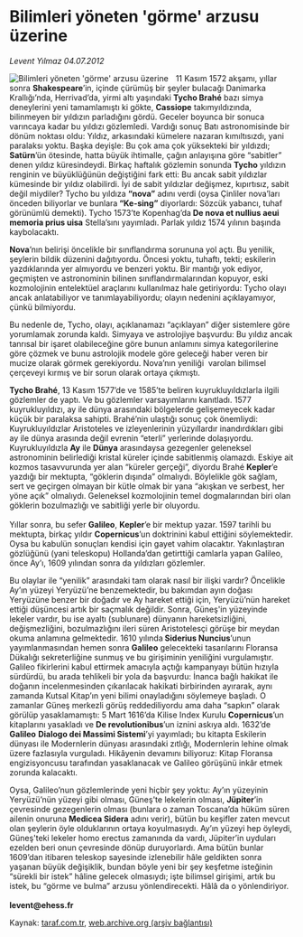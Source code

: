 # Bilimleri yöneten 'görme' arzusu üzerine

*Levent Yılmaz 04.07.2012*

<div class="yazi"><img align="left" alt="Bilimleri yöneten 'görme' arzusu üzerine" border="0" src="http://www.taraf.com.tr/fotoraflar/makaleler/bilimleri-yoneten-gorme-arzusu-uzerine_2763_orijinal.jpg" style="border-right-width:10px; border-color:#FFFFFF"/><p>11 Kasım 1572 akşamı, yıllar sonra <strong>Shakespeare</strong>’in, içinde çürümüş bir şeyler bulacağı Danimarka Krallığı’nda, Herrivad’da, yirmi altı yaşındaki <strong>Tycho Brahé</strong> bazı simya deneylerini yeni tamamlamıştı ki gökte, <strong>Cassiope</strong> takımyıldızında, bilinmeyen bir yıldızın parladığını gördü. Geceler boyunca bir sonuca varıncaya kadar bu yıldızı gözlemledi. Vardığı sonuç Batı astronomisinde bir dönüm noktası oldu: Yıldız, arkasındaki kümelere nazaran kımıltısızdı, yani paralaksı yoktu. Başka deyişle: Bu çok ama çok yüksekteki bir yıldızdı;<strong> Satürn</strong>’ün ötesinde, hatta büyük ihtimalle, çağın anlayışına göre “sabitler” denen yıldız küresindeydi. Birkaç haftalık gözlemin sonunda <strong>Tycho</strong> yıldızın renginin ve büyüklüğünün değiştiğini fark etti: Bu ancak sabit yıldızlar kümesinde bir yıldız olabilirdi. İyi de sabit yıldızlar değişmez, kıpırtısız, sabit değil miydiler? Tycho bu yıldıza <strong>“nova”</strong> adını verdi (oysa Çinliler nova’ları önceden biliyorlar ve bunlara<strong> “Ke-sing”</strong> diyorlardı: Sözcük yabancı, tuhaf görünümlü demekti). Tycho 1573’te Kopenhag’da<strong> De nova et nullius aeui memoria prius uisa</strong> Stella’sını yayımladı. Parlak yıldız 1574 yılının başında kaybolacaktı.</p>
<p><strong>Nova</strong>’nın belirişi öncelikle bir sınıflandırma sorununa yol açtı. Bu yenilik, şeylerin bildik düzenini dağıtıyordu. Öncesi yoktu, tuhaftı, tekti; eskilerin yazdıklarında yer almıyordu ve benzeri yoktu. Bir mantığı yok ediyor, geçmişten ve astronominin bilinen sınıflandırmalarından kopuyor, eski kozmolojinin entelektüel araçlarını kullanılmaz hale getiriyordu: Tycho olayı ancak anlatabiliyor ve tanımlayabiliyordu; olayın nedenini açıklayamıyor, çünkü bilmiyordu.</p>
<p>Bu nedenle de, Tycho, olayı, açıklanamazı “açıklayan” diğer sistemlere göre yorumlamak zorunda kaldı. Simyaya ve astrolojiye başvurdu: Bu yıldız ancak tanrısal bir işaret olabileceğine göre bunun anlamını simya kategorilerine göre çözmek ve bunu astrolojik modele göre geleceği haber veren bir mucize olarak görmek gerekiyordu. Nova’nın yeniliği  varolan bilimsel çerçeveyi kırmış ve bir sorun olarak ortaya çıkmıştı.</p>
<p><strong>Tycho Brahé</strong>, 13 Kasım 1577’de ve 1585’te beliren kuyrukluyıldızlarla ilgili gözlemler de yaptı. Ve bu gözlemler varsayımlarını kanıtladı. 1577 kuyrukluyıldızı, ay ile dünya arasındaki bölgelerde gelişemeyecek kadar küçük bir paralaksa sahipti. Brahé’nin ulaştığı sonuç çok önemliydi: Kuyrukluyıldızlar Aristoteles ve izleyenlerinin yüzyıllardır inandırdıkları gibi ay ile dünya arasında değil evrenin “eterli” yerlerinde dolaşıyordu. Kuyrukluyıldızla <strong>Ay</strong> ile <strong>Dünya</strong> arasındaysa gezegenler geleneksel astronominin belirlediği kristal küreler içinde sabitlenmiş olamazdı. Eskiye ait kozmos tasavvurunda yer alan “küreler gerçeği”, diyordu Brahé <strong>Kepler</strong>’e yazdığı bir mektupta, “göklerin dışında” olmalıydı. Böylelikle gök sağlam, sert ve geçirgen olmayan bir kütle olmak bir yana “akışkan ve serbest, her yöne açık” olmalıydı. Geleneksel kozmolojinin temel dogmalarından biri olan göklerin bozulmazlığı ve sabitliği yerle bir oluyordu.<br/><br/>Yıllar sonra, bu sefer <strong>Galileo</strong>, <strong>Kepler</strong>’e bir mektup yazar. 1597 tarihli bu mektupta, birkaç yıldır <strong>Copernicus</strong>’un doktrinini kabul ettiğini söylemektedir. Oysa bu kabulün sonuçları kendisi için gayet vahim olacaktır. Yakınlaştıran gözlüğünü (yani teleskopu) Hollanda’dan getirttiği camlarla yapan Galileo, önce Ay’ı, 1609 yılından sonra da yıldızları gözlemler. </p>
<p>Bu olaylar ile “yenilik” arasındaki tam olarak nasıl bir ilişki vardır? Öncelikle Ay’ın yüzeyi Yeryüzü’ne benzemektedir, bu bakımdan ayın doğası Yeryüzüne benzer bir doğadır ve Ay hareket ettiği için, Yeryüzü’nün hareket ettiği düşüncesi artık bir saçmalık değildir. Sonra, Güneş'in yüzeyinde lekeler vardır, bu ise ayaltı (sublunare) dünyanın hareketsizliğini, değişmezliğini, bozulmazlığını ileri süren Aristotelesçi görüşe bir meydan okuma anlamına gelmektedir. 1610 yılında<strong> Siderius Nuncius</strong>’unun yayımlanmasından hemen sonra <strong>Galileo</strong> gelecekteki tasarılarını Floransa Dükalığı sekreterliğine sunmuş ve bu girişiminin yeniliğini vurgulamıştır. Galileo fikirlerini kabul ettirmek amacıyla açtığı kampanyayı bütün hızıyla sürdürdü, bu arada tehlikeli bir yola da başvurdu: İnanca bağlı hakikat ile doğanın incelenmesinden çıkarılacak hakikati birbirinden ayırarak, aynı zamanda Kutsal Kitap’ın yeni bilimi onayladığını söylemeye başladı. O zamanlar Güneş merkezli görüş reddediliyordu ama daha “sapkın” olarak görülüp yasaklamamıştı: 5 Mart 1616’da Kilise Index Kurulu <strong>Copernicus</strong>’un kitaplarını yasakladı ve <strong>De revolutionibus</strong>’un iznini askıya aldı. 1632’de <strong>Galileo</strong> <strong>Dialogo dei Massimi Sistemi</strong>’yi yayımladı; bu kitapta Eskilerin dünyası ile Modernlerin dünyası arasındaki zıtlığı, Modernlerin lehine olmak üzere fazlasıyla vurguladı. Hikâyenin devamını biliyoruz: Kitap Floransa engizisyoncusu tarafından yasaklanacak ve Galileo görüşünü inkâr etmek zorunda kalacaktı.</p>
<p>Oysa, Galileo’nun gözlemlerinde yeni hiçbir şey yoktu: Ay’ın yüzeyinin Yeryüzü’nün yüzeyi gibi olması, Güneş'te lekelerin olması, <strong>Jüpiter</strong>’in çevresinde gezegenlerin olması (bunlara o zaman Toscana’da hüküm süren ailenin onuruna <strong>Medicea Sidera</strong> adını verir), bütün bu keşifler zaten mevcut olan şeylerin öyle olduklarının ortaya koyulmasıydı. Ay’ın yüzeyi hep öyleydi, Güneş'teki lekeler homo erectus zamanında da vardı, Jüpiter’in uyduları ezelden beri onun çevresinde dönüp duruyorlardı. Ama bütün bunlar 1609’dan itibaren teleskop sayesinde izlenebilir hâle geldikten sonra yaşanan büyük değişiklik, bundan böyle yeni bir şey keşfetme isteğinin “sürekli bir istek” hâline gelecek olmasıydı; işte bilimsel girişimi, artık bu istek, bu “görme ve bulma” arzusu yönlendirecekti. Hâlâ da o yönlendiriyor.<br/><br/><b>levent@ehess.fr</b></p>
</div>

Kaynak: [taraf.com.tr](http://www.taraf.com.tr/levent-yilmaz/makale-bilimleri-yoneten-gorme-arzusu-uzerine.htm), [web.archive.org (arşiv bağlantısı)](http://web.archive.org/web/20131107094236/http://www.taraf.com.tr/levent-yilmaz/makale-bilimleri-yoneten-gorme-arzusu-uzerine.htm)
